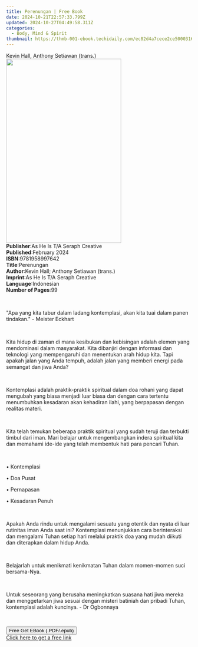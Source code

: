 ```yaml
---
title: Perenungan | Free Book
date: 2024-10-21T22:57:33.799Z
updated: 2024-10-27T04:49:58.311Z
categories:
  - Body, Mind & Spirit
thumbnail: https://thmb-001-ebook.techidaily.com/ec82d4a7cece2ce500031645c8ebce2eed14ebfed8ad49ab490fbe35ee904b76.jpg
---
```

<main id="book-container">
  <div class="flex flex-col">
    <div class="book-brief flex-1 py-6 px-4 sm:p-6 md:py-10 md:px-8">
      <!-- brief-->
      <div class="book-brief-main">Kevin Hall, Anthony Setiawan (trans.)</div>
    </div>
    <div
      class="book-meta-info flex-1 grid gap-4 col-start-1 col-end-3 row-start-1 sm:mb-6 sm:grid-cols-4 lg:gap-6 lg:col-start-2 lg:row-end-6 lg:row-span-6 lg:mb-0"
    >
      <div
        class="book-meta-info-left place-content-center mt-4 p-4 text-sm leading-6 col-start-2 col-span-2 dark:text-slate-400"
      >
        <img
          class="w-full h-500 object-cover rounded-lg sm:h-255 sm:col-span-2 lg:col-span-full"
          src="https://img-001-ebook.techidaily.com/ef7627e80631c05602442f77da8e29dbe053f3dc3c4d175f8e67139abf19adfd.jpg"
          alt=""
          width="312"
          height="500"
        />
      </div>
      <div
        class="book-meta-info-right mt-2 col-start-1 row-start-2 col-span-3 self-center"
      >
        <!-- meta data  -->
        <div class="flex flex-col px-4 md:px-8">
          <div class="flex-1">
            <strong>Publisher</strong>:<span class="px-2"
              >As He Is T/A Seraph Creative</span
            >
          </div>
          <div class="flex-1">
            <strong>Published</strong>:<span class="px-2">February 2024</span>
          </div>
          <div class="flex-1">
            <strong>ISBN</strong>:<span class="px-2">9781958997642</span>
          </div>
          <div class="flex-1">
            <strong>Title</strong>:<span class="px-2">Perenungan</span>
          </div>
          <div class="flex-1">
            <strong>Author</strong>:<span class="px-2"
              >Kevin Hall; Anthony Setiawan (trans.)</span
            >
          </div>
          <div class="flex-1">
            <strong>Imprint</strong>:<span class="px-2"
              >As He Is T/A Seraph Creative</span
            >
          </div>
          <div class="flex-1">
            <strong>Language</strong>:<span class="px-2">Indonesian</span>
          </div>
          <div class="flex-1">
            <strong>Number of Pages</strong>:<span class="px-2">99</span>
          </div>
        </div>
      </div>
    </div>
    <div class="book-description flex-1 py-6 px-4 sm:p-6 md:py-10 md:px-8">
      <div class="book-description-main">
        <div accordion-content="" id="description">
          <p>&nbsp;</p>
          <p>
            "Apa yang kita tabur dalam ladang kontemplasi, akan kita tuai dalam
            panen tindakan." - Meister Eckhart
          </p>
          <p><br /></p>
          <p>
            Kita hidup di zaman di mana kesibukan dan kebisingan adalah elemen
            yang mendominasi dalam masyarakat. Kita dibanjiri dengan informasi
            dan teknologi yang mempengaruhi dan menentukan arah hidup kita. Tapi
            apakah jalan yang Anda tempuh, adalah jalan yang memberi energi pada
            semangat dan jiwa Anda?
          </p>
          <p><br /></p>
          <p>
            Kontemplasi adalah praktik-praktik spiritual dalam doa rohani yang
            dapat mengubah yang biasa menjadi luar biasa dan dengan cara
            tertentu menumbuhkan kesadaran akan kehadiran ilahi, yang berpapasan
            dengan realitas materi.
          </p>
          <p><br /></p>
          <p>
            Kita telah temukan beberapa praktik spiritual yang sudah teruji dan
            terbukti timbul dari iman. Mari belajar untuk mengembangkan indera
            spiritual kita dan memahami ide-ide yang telah membentuk hati para
            pencari Tuhan.&nbsp;&nbsp;&nbsp;
          </p>
          <p><br /></p>
          <p>• Kontemplasi&nbsp;&nbsp;&nbsp;</p>
          <p>• Doa Pusat&nbsp;&nbsp;&nbsp;</p>
          <p>• Pernapasan&nbsp;&nbsp;&nbsp;</p>
          <p>• Kesadaran Penuh</p>
          <p><br /></p>
          <p>
            Apakah Anda rindu untuk mengalami sesuatu yang otentik dan nyata di
            luar rutinitas iman Anda saat ini? Kontemplasi menunjukkan cara
            berinteraksi dan mengalami Tuhan setiap hari melalui praktik doa
            yang mudah diikuti dan diterapkan dalam hidup Anda.&nbsp;
          </p>
          <p><br /></p>
          <p>
            Belajarlah untuk menikmati kenikmatan Tuhan dalam momen-momen suci
            bersama-Nya.
          </p>
          <p><br /></p>
          <p>
            ​​​​​​​Untuk seseorang yang berusaha meningkatkan suasana hati jiwa
            mereka dan menggetarkan jiwa sesuai dengan misteri batiniah dan
            pribadi Tuhan, kontemplasi adalah kuncinya. - Dr Ogbonnaya
          </p>
          <p>&nbsp;</p>
        </div>
        <div class="accordion-fader"></div>
      </div>
    </div>
    <div class="book-excerpts flex-1 py-6 px-4 sm:p-6 md:py-10 md:px-8"></div>
    <div
      class="book-about-author flex-1 py-6 px-4 sm:p-6 md:py-10 md:px-8"
    ></div>
    <div class="book-free-get flex-1 py-6 px-4 sm:p-6 md:py-10 md:px-8">
      <button
        id="btn-free-get"
        class="bg-blue-500 hover:bg-blue-700 text-white font-bold py-2 px-4 rounded"
      >
        Free Get EBook (.PDF/.epub)
      </button>
      <div id="countdown-display" class="px-2 text-lg mt-2"></div>
      <a
        id="free-link"
        class="hidden bg-blue-500 hover:bg-blue-700 text-white font-bold py-2 px-4 rounded"
        href="https://www.ebooks.com/en-us/book/211239272/perenungan/kevin-hall/"
        target="_blank"
        >Click here to get a free link</a
      >
    </div>
    <script>
      let countdownTime = 0;
      let countdownInterval = null;
      document
        .getElementById('btn-free-get')
        .addEventListener('click', startCountdown);
      function startCountdown() {
        countdownTime = new Date().getTime() + 60000 * 3;
        countdownInterval = setInterval(updateCountdown, 1000);
        document.getElementById('btn-free-get').disabled = true;
        document
          .getElementById('btn-free-get')
          .classList.add('bg-gray-500', 'cursor-not-allowed');
      }
      function updateCountdown() {
        let currentTime = new Date().getTime();
        let timeLeft = countdownTime - currentTime;
        let secondsLeft = Math.floor(timeLeft / 1000);
        document.getElementById('countdown-display').innerHTML =
          `Remaining time: ${secondsLeft} seconds.`;
        if (secondsLeft <= 0) {
          clearInterval(countdownInterval);
          document.getElementById('btn-free-get').classList.add('hidden');
          document.getElementById('free-link').classList.remove('hidden');
          document.getElementById('countdown-display').innerHTML = '';
        }
      }
    </script>
  </div>
</main>

<ins class="adsbygoogle"
      style="display:block"
      data-ad-client="ca-pub-7571918770474297"
      data-ad-slot="8358498916"
      data-ad-format="auto"
      data-full-width-responsive="true"></ins>
    